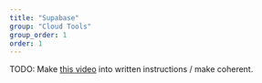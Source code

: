 ```yaml
---
title: "Supabase"
group: "Cloud Tools"
group_order: 1
order: 1
---
```


TODO: Make <a href="https://drive.google.com/file/d/1TQejcAO8Tk0jVcjbvadia6riXmDKboWe/view" target="_blank">this video</a> into written instructions / make coherent.